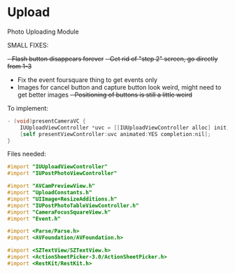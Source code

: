 # Upload
Photo Uploading Module

SMALL FIXES:

~~- Flash button disappears forever~~
~~- Get rid of "step 2" screen, go directly from 1-3~~
- Fix the event foursquare thing to get events only
- Images for cancel button and capture button look weird, might need to get better images
~~- Positioning of buttons is still a little weird~~

To implement:

```Objective-C
- (void)presentCameraVC {
	IUUploadViewController *uvc = [[IUUploadViewController alloc] init];
	[self presentViewController:uvc animated:YES completion:nil];
}
```

Files needed:
```Objective-C
#import "IUUploadViewController"
#import "IUPostPhotoViewController"

#import "AVCamPreviewView.h"
#import "UploadConstants.h"
#import "UIImage+ResizeAdditions.h"
#import "IUPostPhotoTableViewController.h"
#import "CameraFocusSquareView.h"
#import "Event.h"

#import <Parse/Parse.h>
#import <AVFoundation/AVFoundation.h>

#import <SZTextView/SZTextView.h>
#import <ActionSheetPicker-3.0/ActionSheetPicker.h>
#import <RestKit/RestKit.h>
```
